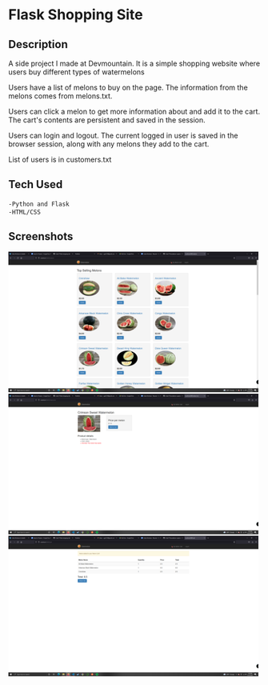# Flask Shopping Site

## Description
A side project I made at Devmountain. It is a simple shopping website where users buy different types of watermelons

Users have a list of melons to buy on the page. The information from the melons comes from melons.txt.

Users can click a melon to get more information about and add it to the cart.  The cart's contents are persistent and saved in the session.

Users can login and logout.  The current logged in user is saved in the browser session, along with any melons they add to the cart.

List of users is in customers.txt

## Tech Used
    -Python and Flask
    -HTML/CSS

## Screenshots
<img src='static/img/all_melons_page.png' width='500'>
<img src='static/img/melon_details_page.png' width='500'>
<img src='static/img/cart_page.png' width='500'>